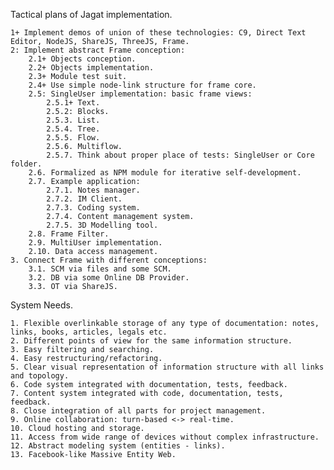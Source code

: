 Tactical plans of Jagat implementation.

	1+ Implement demos of union of these technologies: C9, Direct Text Editor, NodeJS, ShareJS, ThreeJS, Frame.
	2: Implement abstract Frame conception:
		2.1+ Objects conception.
		2.2+ Objects implementation.
		2.3+ Module test suit.
		2.4+ Use simple node-link structure for frame core.
		2.5: SingleUser implementation: basic frame views:
			2.5.1+ Text.
			2.5.2: Blocks.
			2.5.3. List.
			2.5.4. Tree.
			2.5.5. Flow.
			2.5.6. Multiflow.
			2.5.7. Think about proper place of tests: SingleUser or Core folder.
		2.6. Formalized as NPM module for iterative self-development.
		2.7. Example application:
			2.7.1. Notes manager.
			2.7.2. IM Client.
			2.7.3. Coding system.
			2.7.4. Content management system.
			2.7.5. 3D Modelling tool.
		2.8. Frame Filter.
		2.9. MultiUser implementation.
		2.10. Data access management.
	3. Connect Frame with different conceptions:
		3.1. SCM via files and some SCM.
		3.2. DB via some Online DB Provider.
		3.3. OT via ShareJS.

System Needs.

	1. Flexible overlinkable storage of any type of documentation: notes, links, books, articles, legals etc.
	2. Different points of view for the same information structure.
	3. Easy filtering and searching.
	4. Easy restructuring/refactoring.
	5. Clear visual representation of information structure with all links and topology.
	6. Code system integrated with documentation, tests, feedback.
	7. Content system integrated with code, documentation, tests, feedback.
	8. Close integration of all parts for project management.
	9. Online collaboration: turn-based <-> real-time.
	10. Cloud hosting and storage.
	11. Access from wide range of devices without complex infrastructure.
	12. Abstract modeling system (entities - links).
	13. Facebook-like Massive Entity Web.